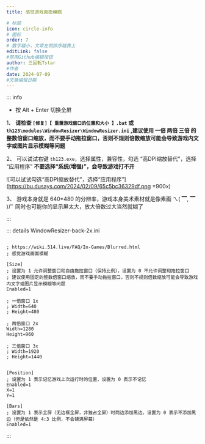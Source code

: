 ```yaml
---
title: 感觉游戏画面模糊

# 标题
icon: circle-info
# 图标
order: 7
# 数字越小，文章左侧排序越靠上
editLink: false
#禁用Github编辑按钮
author: 三回転Tstar
#作者
date: 2024-07-09
#文章编辑日期
---
```



::: info 


- 按 Alt + Enter 切换全屏

1、 **请检查 `[修复]【 重置游戏窗口的位置和大小 】.bat` 或 `th123\modules\WindowResizer\WindowResizer.ini` ,建议使用 一倍 两倍 三倍 的整数倍窗口缩放，而不要手动拖拉窗口，否则不规则倍数缩放可能会导致游戏内文字或图片显示模糊等问题**

2、 可以试试右键 `th123.exe`，选择属性，兼容性，勾选 “高DPI缩放替代”，选择 “应用程序”
**不要选择“系统(增强)”，会导致游戏打不开**

![可以试试勾选“高DPI缩放替代”，选择“应用程序”](https://bu.dusays.com/2024/02/09/65c5bc36329df.png =900x)


3、 游戏本身就是 640*480 的分辨率，游戏本身美术素材就是像素画 ㄟ( ▔, ▔ )ㄏ
同时也可能你的显示屏太大，放大倍数过大当然就糊了

:::

::: details WindowResizer-back-2x.ini
```

; https://wiki.514.live/FAQ/In-Games/Blurred.html
; 感觉游戏画面模糊

[Size]
; 设置为 1 允许调整窗口和自由拖拉窗口（保持比例），设置为 0 不允许调整和拖拉窗口
; 建议使用固定的整数倍窗口缩放，而不要手动拖拉窗口，否则不规则倍数缩放可能会导致游戏内文字或图片显示模糊等问题
Enabled=1

; 一倍窗口 1x
; Width=640
; Height=480

; 两倍窗口 2x
Width=1280
Height=960

; 三倍窗口 3x
; Width=1920
; Height=1440


[Position]
; 设置为 1 表示记忆游戏上次运行时的位置，设置为 0 表示不记忆
Enabled=1
X=1
Y=1

[Bars]
; 设置为 1 表示全屏（无边框全屏，非独占全屏）时两边添加黑边，设置为 0 表示不添加黑边（但是依然是 4:3 比例，不会铺满屏幕）
Enabled=1

```
:::

